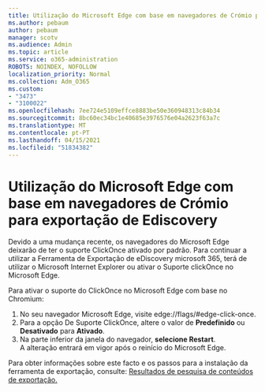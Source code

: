 ```yaml
---
title: Utilização do Microsoft Edge com base em navegadores de Crómio para exportação de Ediscovery
ms.author: pebaum
author: pebaum
manager: scotv
ms.audience: Admin
ms.topic: article
ms.service: o365-administration
ROBOTS: NOINDEX, NOFOLLOW
localization_priority: Normal
ms.collection: Adm_O365
ms.custom:
- "3473"
- "3100022"
ms.openlocfilehash: 7ee724e5109effce8883be50e360948313c84b34
ms.sourcegitcommit: 8bc60ec34bc1e40685e3976576e04a2623f63a7c
ms.translationtype: MT
ms.contentlocale: pt-PT
ms.lasthandoff: 04/15/2021
ms.locfileid: "51834382"
---
```

# <a name="using-microsoft-edge-based-on-chromium-browsers-for-ediscovery-export"></a>Utilização do Microsoft Edge com base em navegadores de Crómio para exportação de Ediscovery

Devido a uma mudança recente, os navegadores do Microsoft Edge deixarão de ter o suporte ClickOnce ativado por padrão. Para continuar a utilizar a Ferramenta de Exportação de eDiscovery microsoft 365, terá de utilizar o Microsoft Internet Explorer ou ativar o Suporte clickOnce no Microsoft Edge. 

Para ativar o suporte do ClickOnce no Microsoft Edge com base no Chromium: 
1. No seu navegador Microsoft Edge, visite edge://flags/#edge-click-once.
2. Para a opção De Suporte ClickOnce, altere o valor de **Predefinido** ou **Desativado** para **Ativado**. 
3. Na parte inferior da janela do navegador, **selecione Restart**. <br>
 A alteração entrará em vigor após o reinício do Microsoft Edge. 

Para obter informações sobre este facto e os passos para a instalação da ferramenta de exportação, consulte: [Resultados de pesquisa de conteúdos de exportação.](https://docs.microsoft.com/microsoft-365/compliance/export-search-results)